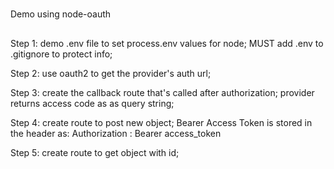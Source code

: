 #
Demo using node-oauth

##
Step 1: demo .env file to set process.env values for node; MUST add .env to .gitignore to protect info;

Step 2: use oauth2 to get the provider's auth url;

Step 3: create the callback route that's called after authorization; provider returns access code as as query string;

Step 4: create route to post new object; Bearer Access Token is stored in the header as: Authorization : Bearer access_token

Step 5: create route to get object with id;
